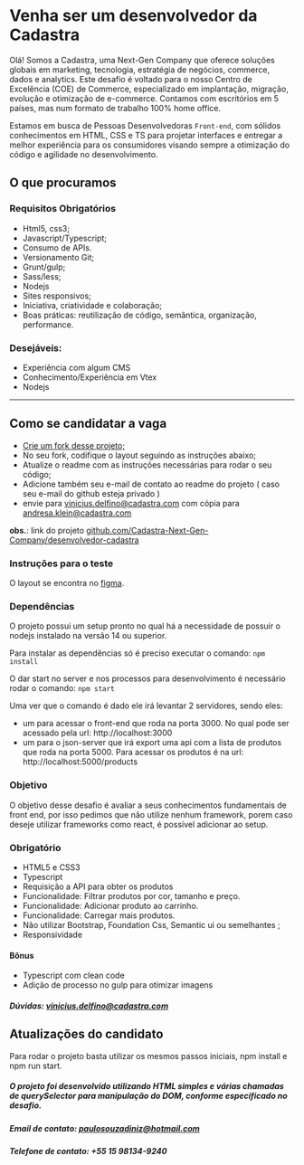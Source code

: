 # Venha ser um desenvolvedor da Cadastra

Olá! Somos a Cadastra, uma Next-Gen Company que oferece soluções globais em marketing, tecnologia, estratégia de
negócios, commerce, dados e analytics. Este desafio é voltado para o nosso Centro de Excelência (COE) de Commerce,
especializado em implantação, migração, evolução e otimização de e-commerce. Contamos com escritórios em 5 países, mas
num formato de trabalho 100% home office.

Estamos em busca de Pessoas Desenvolvedoras `Front-end`, com sólidos conhecimentos em HTML, CSS e TS para projetar
interfaces e entregar a melhor experiência para os consumidores visando sempre a otimização do código e agilidade no
desenvolvimento.

## O que procuramos

### Requisitos Obrigatórios

-   Html5, css3;
-   Javascript/Typescript;
-   Consumo de APIs.
-   Versionamento Git;
-   Grunt/gulp;
-   Sass/less;
-   Nodejs
-   Sites responsivos;
-   Iniciativa, criatividade e colaboração;
-   Boas práticas: reutilização de código, semântica, organização, performance.

### Desejáveis:

-   Experiência com algum CMS
-   Conhecimento/Experiência em Vtex
-   Nodejs

---

## Como se candidatar a vaga

-   [Crie um fork desse projeto;](https://github.com/Cadastra-Next-Gen-Company/desenvolvedor-cadastra/fork)
-   No seu fork, codifique o layout seguindo as instruções abaixo;
-   Atualize o readme com as instruções necessárias para rodar o seu código;
-   Adicione também seu e-mail de contato ao readme do projeto ( caso seu e-mail do github esteja privado )
-   envie para [vinicius.delfino@cadastra.com](mailto:vinicius.delfino@cadastra.com?subject=Vaga%20DEV%20-%20Cadastra)
    com cópia para [andresa.klein@cadastra.com](mailto:andresa.klein?subject=Vaga%20DEV%20-%20Cadastra)

**obs.**: link do projeto
[github.com/Cadastra-Next-Gen-Company/desenvolvedor-cadastra](https://github.com/Cadastra-Next-Gen-Company/desenvolvedor-cadastra)

### Instruções para o teste

O layout se encontra no
[figma](https://www.figma.com/file/Z5RCG3Ewzwm7XIPuhMUsBZ/Desafio-Cadastra?type=design&node-id=0%3A1&mode=design&t=A0G2fRjMSrcQjchw-1).

### Dependências

O projeto possui um setup pronto no qual há a necessidade de possuir o nodejs instalado na versão 14 ou superior.

Para instalar as dependências só é preciso executar o comando: `npm install`

O dar start no server e nos processos para desenvolvimento é necessário rodar o comando: `npm start `

Uma ver que o comando é dado ele irá levantar 2 servidores, sendo eles:

-   um para acessar o front-end que roda na porta 3000. No qual pode ser acessado pela url: http://localhost:3000
-   um para o json-server que irá export uma api com a lista de produtos que roda na porta 5000. Para acessar os
    produtos é na url: http://localhost:5000/products

### Objetivo

O objetivo desse desafio é avaliar a seus conhecimentos fundamentais de front end, por isso pedimos que não utilize
nenhum framework, porem caso deseje utilizar frameworks como react, é possível adicionar ao setup.

### Obrigatório

-   HTML5 e CSS3
-   Typescript
-   Requisição a API para obter os produtos
-   Funcionalidade: Filtrar produtos por cor, tamanho e preço.
-   Funcionalidade: Adicionar produto ao carrinho.
-   Funcionalidade: Carregar mais produtos.
-   Não utilizar Bootstrap, Foundation Css, Semantic ui ou semelhantes ;
-   Responsividade

#### Bônus

-   Typescript com clean code
-   Adição de processo no gulp para otimizar imagens

##### Dúvidas: [vinicius.delfino@cadastra.com](mailto:vinicius.delfino@cadastra.com?subject=Dúvida%20Vaga%20DEV%20-%20Cadastra)

## Atualizações do candidato

Para rodar o projeto basta utilizar os mesmos passos iniciais, npm install e npm run start.

##### O projeto foi desenvolvido utilizando HTML simples e várias chamadas de querySelector para manipulação do DOM, conforme especificado no desafio.

##### Email de contato: [paulosouzadiniz@hotmail.com](mailto:paulosouzadiniz@hotmail.com)

##### Telefone de contato: +55 15 98134-9240
